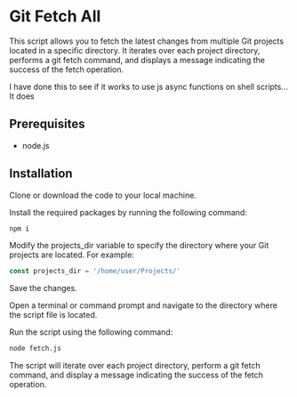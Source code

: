 # Git Fetch All

This script allows you to fetch the latest changes from multiple Git projects located in a specific directory. It iterates over each project directory, performs a git fetch command, and displays a message indicating the success of the fetch operation.

I have done this to see if it works to use js async functions on shell scripts... It does

## Prerequisites
- node.js

## Installation
Clone or download the code to your local machine.

Install the required packages by running the following command:

``` sh
npm i
```

Modify the projects_dir variable to specify the directory where your Git projects are located. For example:

``` javascript
const projects_dir = '/home/user/Projects/'
```

Save the changes.

Open a terminal or command prompt and navigate to the directory where the script file is located.

Run the script using the following command:

``` sh
node fetch.js
```

The script will iterate over each project directory, perform a git fetch command, and display a message indicating the success of the fetch operation.

